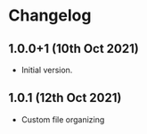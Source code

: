
# Changelog

## 1.0.0+1 (10th Oct 2021)

- Initial version.

## 1.0.1 (12th Oct 2021)

- Custom file organizing